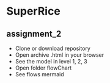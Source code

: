 # SuperRice 
## assignment_2
- Clone or download repository
- Open archive .html in your browser
- See the model in level 1, 2, 3
- Open folder flowChart
- See flows mermaid
